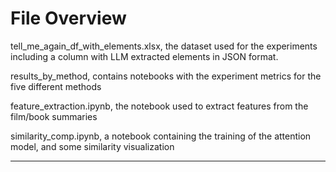 # File Overview

tell_me_again_df_with_elements.xlsx, the dataset used for the experiments including a column with LLM extracted elements in JSON format.

results_by_method, contains notebooks with the experiment metrics for the five different methods

feature_extraction.ipynb, the notebook used to extract features from the film/book summaries

similarity_comp.ipynb, a notebook containing the training of the attention model, and some similarity visualization

-----------------------




